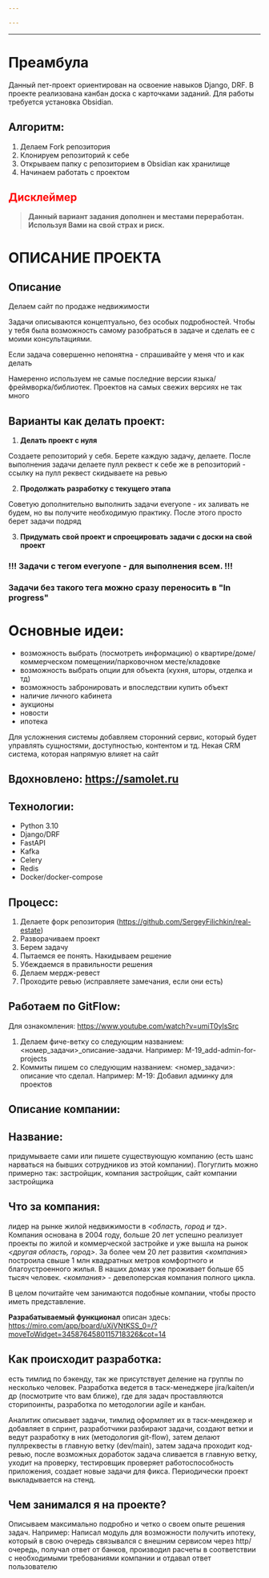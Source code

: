 ```yaml
---

---
```

---
# Преамбула
Данный пет-проект ориентирован на освоение навыков Django, DRF. В проекте реализована канбан доска с карточками заданий. Для работы требуется установка Obsidian.
## Алгоритм:
1) Делаем Fork репозитория
2) Клонируем репозиторий к себе 
3) Открываем папку с репозиторием в Obsidian как хранилище
4) Начинаем работать с проектом

## <span style='color:red'>Дисклеймер</span>

> **Данный вариант задания дополнен и местами переработан. Используя Вами на свой страх и риск.**

# **ОПИСАНИЕ ПРОЕКТА**

## Описание

Делаем сайт по продаже недвижимости

Задачи описываются концептуально, без особых подробностей. Чтобы у тебя была возможность самому разобраться в задаче и сделать ее с моими консультациями.

Если задача совершенно непонятна - спрашивайте у меня что и как делать

Намеренно используем не самые последние версии языка/фреймворка/библиотек. Проектов на самых свежих версиях не так много

## **Варианты как делать проект:**

1) **Делать проект с нуля**

Создаете репозиторий у себя. Берете каждую задачу, делаете. После выполнения задачи делаете пулл реквест к себе же в репозиторий - ссылку на пулл реквест скидываете на ревью

2) **Продолжать разработку с текущего этапа**

Советую дополнительно выполнить задачи everyone - их заливать не будем, но вы получите необходимую практику. После этого просто берет задачи подряд

3) **Придумать свой проект и спроецировать задачи с доски на свой проект**

### !!! Задачи с тегом everyone - для выполнения всем. !!!

### Задачи без такого тега можно сразу переносить в "**In progress**"

# **Основные идеи:**

- возможность выбрать (посмотреть информацию) о квартире/доме/коммерческом помещении/парковочном месте/кладовке
- возможность выбрать опции для объекта (кухня, шторы, отделка и тд)
- возможность забронировать и впоследствии купить объект
- наличие личного кабинета
- аукционы
- новости
- ипотека

Для усложнения системы добавляем сторонний сервис, который будет управлять сущностями, доступностью, контентом и тд. Некая CRM система, которая напрямую влияет на сайт

## Вдохновлено: https://samolet.ru

## **Технологии:**

- Python 3.10
- Django/DRF
- FastAPI
- Kafka
- Celery
- Redis
- Docker/docker-compose

## **Процесс:**

1. Делаете форк репозитория (https://github.com/SergeyFilichkin/real-estate)
2. Разворачиваем проект
3. Берем задачу
4. Пытаемся ее понять. Накидываем решение
5. Убеждаемся в правильности решения
6. Делаем мердж-ревест
7. Проходите ревью (исправляете замечания, если они есть)

## **Работаем по GitFlow:**

Для ознакомления: https://www.youtube.com/watch?v=umiT0yIsSrc

1. Делаем фиче-ветку со следующим названием: <номер_задачи>_описание-задачи. Например: M-19_add-admin-for-projects
2. Коммиты пишем со следующим названием: <номер_задачи>: описание что сделал. Например: M-19: Добавил админку для проектов

## **Описание компании:**

## **Название:** 

придумываете сами или пишете существующую компанию (есть шанс нарваться на бывших сотрудников из этой компании). Погуглить можно примерно так: застройщик, компания застройщик, сайт компании застройщика

## **Что за компания:** 

лидер на рынке жилой недвижимости в *<область, город и тд>*. Компания основана в 2004 году, больше 20 лет успешно реализует проекты по жилой и коммерческой застройке и уже вышла на рынок *<другая область, город>*. За более чем 20 лет развития *<компания>* построила свыше 1 млн квадратных метров комфортного и благоустроенного жилья. В наших домах уже проживает больше 65 тысяч человек. *<компания>* - девелоперская компания полного цикла.

В целом почитайте чем занимаются подобные компании, чтобы просто иметь представление.

**Разрабатываемый функционал** описан здесь: https://miro.com/app/board/uXjVNtKSS_0=/?moveToWidget=3458764580115718326&cot=14

## **Как происходит разработка:** 

есть тимлид по бэкенду, так же присутствует деление на группы по несколько человек. Разработка ведется в таск-менеджере jira/kaiten/и др (посмотрите что вам ближе), где для задач проставляются сторипоинты, разработка по методологии agile и канбан.

Аналитик описывает задачи, тимлид оформляет их в таск-мендежер и добавляет в спринт, разработчики разбирают задачи, создают ветки и ведут разработку в них (методология git-flow), затем делают пуллреквесты в главную ветку (dev/main), затем задача проходит код-ревью, после возможных доработок задача сливается в главную ветку, уходит на проверку, тестировщик проверяет работоспособность приложения, создает новые задачи для фикса. Периодически проект выкладывается на стенд.

## **Чем занимался я на проекте?**

Описываем максимально подробно и четко о своем опыте решения задач. Например: Написал модуль для возможности получить ипотеку, который в свою очередь связывался с внешним сервисом через http/очередь, получал ответ от банков, производил расчеты в соответствии с необходимыми требованиями компании и отдавал ответ пользователю